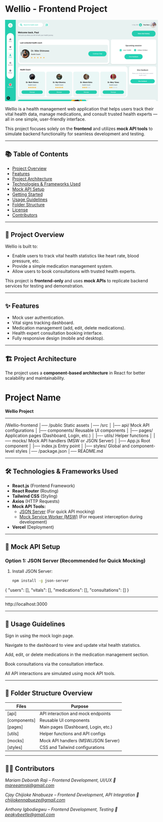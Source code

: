 # Wellio - Frontend Project

![Coach Page](public/Coach_Page.png)

Wellio is a health management web application that helps users track their vital health data, manage medications, and consult trusted health experts — all in one simple, user-friendly interface.

This project focuses solely on the **frontend** and utilizes **mock API tools** to simulate backend functionality for seamless development and testing.

---

## 📚 Table of Contents
- [Project Overview](#project-overview)
- [Features](#features)
- [Project Architecture](#project-architecture)
- [Technologies & Frameworks Used](#technologies--frameworks-used)
- [Mock API Setup](#mock-api-setup)
- [Getting Started](#getting-started)
- [Usage Guidelines](#usage-guidelines)
- [Folder Structure](#folder-structure)
- [License](#license)
- [Contributors](#contributors)

---

## 🚀 Project Overview
Wellio is built to:
- Enable users to track vital health statistics like heart rate, blood pressure, etc.
- Provide a simple medication management system.
- Allow users to book consultations with trusted health experts.

This project is **frontend-only** and uses **mock APIs** to replicate backend services for testing and demonstration.

---

## ✨ Features
- Mock user authentication.
- Vital signs tracking dashboard.
- Medication management (add, edit, delete medications).
- Health expert consultation booking interface.
- Fully responsive design (mobile and desktop).

---

## 🏗️ Project Architecture
The project uses a **component-based architecture** in React for better scalability and maintainability.

# Project Name
**Wellio Project**

---

/Wellio-frontend
│── /public Static assets
│── /src
│  |── api/ Mock API configurations
│  |── components/ Reusable UI components
│  |── pages/ Application pages (Dashboard, Login, etc.)
│  |── utils/ Helper functions
│  |── mocks/ Mock API handlers (MSW or JSON Server)
│  |── App.js  Root component
│  |── index.js Entry point
│  |── styles/ Global and component-level styles
│── /package.json
│── README.md

---

## 🛠️ Technologies & Frameworks Used
- **React.js** (Frontend Framework)
- **React Router** (Routing)
- **Tailwind CSS** (Styling)
- **Axios** (HTTP Requests)
- **Mock API Tools:**
   - [JSON Server](https://github.com/typicode/json-server) (For quick API mocking)
   - [Mock Service Worker (MSW)](https://mswjs.io/) (For request interception during development)
- **Vercel** (Deployment)

---

## 🔌 Mock API Setup

### Option 1: JSON Server (Recommended for Quick Mocking)
1. Install JSON Server:
   ```bash
   npm install -g json-server

{
  "users": [],
  "vitals": [],
  "medications": [],
  "consultations": []
}

---

http://localhost:3000

---

## 📖 Usage Guidelines
Sign in using the mock login page.

Navigate to the dashboard to view and update vital health statistics.

Add, edit, or delete medications in the medication management section.

Book consultations via the consultation interface.

All API interactions are simulated using mock API tools.

---

## 📂 Folder Structure Overview
| Files | Purpose |
| ------------ | ----------- |
|[api]	|API interaction and mock endpoints
|[components]	|Reusable UI components
|[pages]	|Main pages (Dashboard, Login, etc.)
|[utils]	|Helper functions and API configs
|[mocks]	|Mock API handlers (MSW/JSON Server)
|[styles]	|CSS and Tailwind configurations

---

## 👩‍💻 Contributors
*Mariam Deborah Raji – Frontend Development, UI/UX*
*📧 mareeamraj@gmail.com*

*Cjay Chijioke Nnabueze – Frontend Development, API Integration*
*📧 chijiokennabueze@gmail.com*

*Anthony Igbodiegwu – Frontend Development, Testing*
*📧 peakybeetle@gmail.com*
